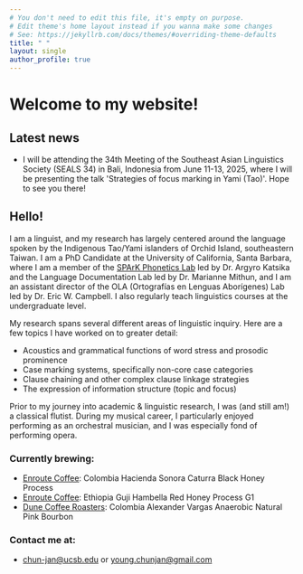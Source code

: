 ```yaml
---
# You don't need to edit this file, it's empty on purpose.
# Edit theme's home layout instead if you wanna make some changes
# See: https://jekyllrb.com/docs/themes/#overriding-theme-defaults
title: " "
layout: single
author_profile: true
---
```


# Welcome to my website!

## Latest news

- I will be attending the 34th Meeting of the Southeast Asian Linguistics Society (SEALS 34) in Bali, Indonesia from June 11-13, 2025, where I will be presenting the talk 'Strategies of focus marking in Yami (Tao)'. Hope to see you there!

## Hello!

I am a linguist, and my research has largely centered around the language spoken by the Indigenous Tao/Yami islanders of Orchid Island, southeastern Taiwan. I am a PhD Candidate at the University of California, Santa Barbara, where I am a member of the [SPArK Phonetics Lab](https://www.ucsb-spark.com/) led by Dr. Argyro Katsika and the Language Documentation Lab led by Dr. Marianne Mithun, and I am an assistant director of the OLA (Ortografías en Lenguas Aborígenes) Lab led by Dr. Eric W. Campbell. I also regularly teach linguistics courses at the undergraduate level.

My research spans several different areas of linguistic inquiry. Here are a few topics I have worked on to greater detail:
- Acoustics and grammatical functions of word stress and prosodic prominence
- Case marking systems, specifically non-core case categories
- Clause chaining and other complex clause linkage strategies
- The expression of information structure (topic and focus)

Prior to my journey into academic & linguistic research, I was (and still am!) a classical flutist. During my musical career, I particularly enjoyed performing as an orchestral musician, and I was especially fond of performing opera.

### Currently brewing:
- [Enroute Coffee](enroutecoffee.tw): Colombia Hacienda Sonora Caturra Black Honey Process
- [Enroute Coffee](enroutecoffee.tw): Ethiopia Guji Hambella Red Honey Process G1
- [Dune Coffee Roasters](dunecoffee.com): Colombia Alexander Vargas Anaerobic Natural Pink Bourbon

### Contact me at:
- <chun-jan@ucsb.edu> or <young.chunjan@gmail.com>
